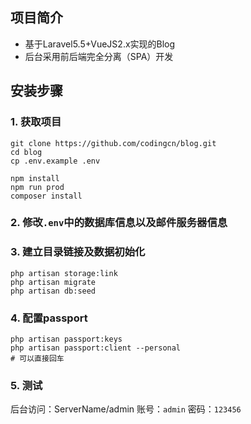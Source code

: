 ## 项目简介
* 基于Laravel5.5+VueJS2.x实现的Blog
* 后台采用前后端完全分离（SPA）开发


## 安装步骤
### 1. 获取项目
```
git clone https://github.com/codingcn/blog.git
cd blog
cp .env.example .env

npm install
npm run prod
composer install
```
### 2. 修改`.env`中的数据库信息以及邮件服务器信息

### 3. 建立目录链接及数据初始化
```shell
php artisan storage:link
php artisan migrate
php artisan db:seed
```
### 4. 配置passport
```
php artisan passport:keys
php artisan passport:client --personal
# 可以直接回车
```
### 5. 测试
后台访问：ServerName/admin
账号：`admin`
密码：`123456`


